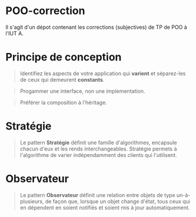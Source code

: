 # POO-correction

Il s'agit d'un dépot contenant les corrections (subjectives) de TP de POO à l'IUT A.

# Principe de conception


> Identifiez les aspects de votre application qui **varient** et
  séparez-les de ceux qui demeurent **constants**.
  
> Progammer une interface, non une implementation.

> Préférer la composition à l'héritage.

# Stratégie

> Le pattern **Stratégie** définit une famille d'algorithmes, encapsule chacun d'eux et les rends interchangeables.
Stratégie permets à l'algorithme de varier indépendamment des clients qui l'utilisent.

# Observateur

> Le pattern **Observateur** définit une relation entre objets de type un-à-plusieurs, de façon que,
lorsque un objet change d'état, tous ceux qui en dépendent en soient notifiés et soient mis à jour automatiquement.
